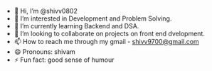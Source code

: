 - 👋 Hi, I’m @shivv0802
- 👀 I’m interested in Development and Problem Solving.
- 🌱 I’m currently learning Backend and DSA.
- 💞️ I’m looking to collaborate on projects on front end dvelopment.
- 📫 How to reach me through my gmail - shivv9700@gmail.com 
- 😄 Pronouns: shivam
- ⚡ Fun fact: good sense of humour

<!---
shivv0802/shivv0802 is a ✨ special ✨ repository because its `README.md` (this file) appears on your GitHub profile.
You can click the Preview link to take a look at your changes.
--->
